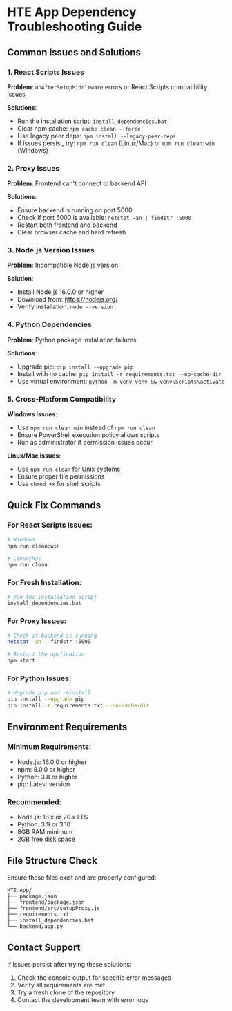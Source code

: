 # HTE App Dependency Troubleshooting Guide

## Common Issues and Solutions

### 1. React Scripts Issues

**Problem**: `onAfterSetupMiddleware` errors or React Scripts compatibility issues

**Solutions**:
- Run the installation script: `install_dependencies.bat`
- Clear npm cache: `npm cache clean --force`
- Use legacy peer deps: `npm install --legacy-peer-deps`
- If issues persist, try: `npm run clean` (Linux/Mac) or `npm run clean:win` (Windows)

### 2. Proxy Issues

**Problem**: Frontend can't connect to backend API

**Solutions**:
- Ensure backend is running on port 5000
- Check if port 5000 is available: `netstat -an | findstr :5000`
- Restart both frontend and backend
- Clear browser cache and hard refresh

### 3. Node.js Version Issues

**Problem**: Incompatible Node.js version

**Solution**:
- Install Node.js 16.0.0 or higher
- Download from: https://nodejs.org/
- Verify installation: `node --version`

### 4. Python Dependencies

**Problem**: Python package installation failures

**Solutions**:
- Upgrade pip: `pip install --upgrade pip`
- Install with no cache: `pip install -r requirements.txt --no-cache-dir`
- Use virtual environment: `python -m venv venv && venv\Scripts\activate`

### 5. Cross-Platform Compatibility

**Windows Issues**:
- Use `npm run clean:win` instead of `npm run clean`
- Ensure PowerShell execution policy allows scripts
- Run as administrator if permission issues occur

**Linux/Mac Issues**:
- Use `npm run clean` for Unix systems
- Ensure proper file permissions
- Use `chmod +x` for shell scripts

## Quick Fix Commands

### For React Scripts Issues:
```bash
# Windows
npm run clean:win

# Linux/Mac
npm run clean
```

### For Fresh Installation:
```bash
# Run the installation script
install_dependencies.bat
```

### For Proxy Issues:
```bash
# Check if backend is running
netstat -an | findstr :5000

# Restart the application
npm start
```

### For Python Issues:
```bash
# Upgrade pip and reinstall
pip install --upgrade pip
pip install -r requirements.txt --no-cache-dir
```

## Environment Requirements

### Minimum Requirements:
- Node.js: 16.0.0 or higher
- npm: 8.0.0 or higher
- Python: 3.8 or higher
- pip: Latest version

### Recommended:
- Node.js: 18.x or 20.x LTS
- Python: 3.9 or 3.10
- 8GB RAM minimum
- 2GB free disk space

## File Structure Check

Ensure these files exist and are properly configured:
```
HTE App/
├── package.json
├── frontend/package.json
├── frontend/src/setupProxy.js
├── requirements.txt
├── install_dependencies.bat
└── backend/app.py
```

## Contact Support

If issues persist after trying these solutions:
1. Check the console output for specific error messages
2. Verify all requirements are met
3. Try a fresh clone of the repository
4. Contact the development team with error logs 